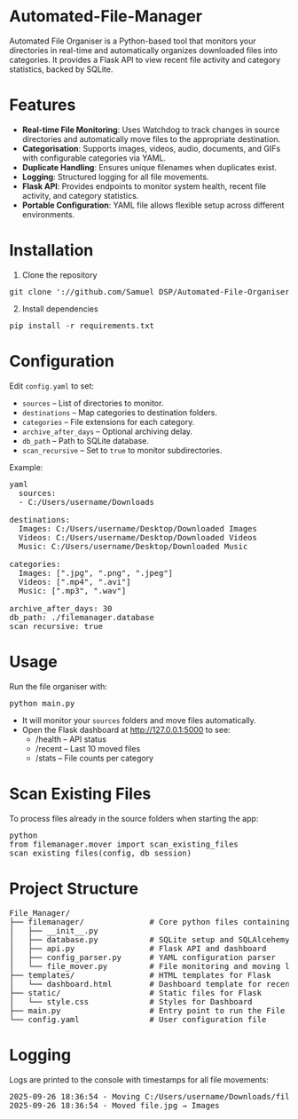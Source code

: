 # Automated-File-Manager
Automated File Organiser is a Python-based tool that monitors your directories in real-time and automatically organizes downloaded files into categories. It provides a Flask API to view recent file activity and category statistics, backed by SQLite.

# Features

  - **Real-time File Monitoring**: Uses Watchdog to track changes in source directories and automatically move files to the appropriate destination.
  - **Categorisation**: Supports images, videos, audio, documents, and GIFs with configurable categories via YAML.
  - **Duplicate Handling**: Ensures unique filenames when duplicates exist.
  - **Logging**: Structured logging for all file movements.
  - **Flask API**: Provides endpoints to monitor system health, recent file activity, and category statistics.
  - **Portable Configuration**: YAML file allows flexible setup across different environments.

# Installation
1. Clone the repository
<pre>git clone '://github.com/Samuel_DSP/Automated-File-Organiser.git</pre>
2. Install dependencies
<pre>pip install -r requirements.txt
</pre>


# Configuration
Edit `config.yaml` to set:
  - `sources` – List of directories to monitor.
  - `destinations` – Map categories to destination folders.
  - `categories` – File extensions for each category.
  - `archive_after_days` – Optional archiving delay.
  - `db_path` – Path to SQLite database.
  - `scan_recursive` – Set to `true` to monitor subdirectories.

Example:
<pre>yaml 
  sources:
  - C:/Users/username/Downloads

destinations:
  Images: C:/Users/username/Desktop/Downloaded Images
  Videos: C:/Users/username/Desktop/Downloaded Videos
  Music: C:/Users/username/Desktop/Downloaded Music

categories:
  Images: [".jpg", ".png", ".jpeg"]
  Videos: [".mp4", ".avi"]
  Music: [".mp3", ".wav"]

archive_after_days: 30
db_path: ./filemanager.database
scan_recursive: true
</pre>

# Usage
Run the file organiser with:
<pre>python main.py</pre>
- It will monitor your `sources` folders and move files automatically.
- Open the Flask dashboard at http://127.0.0.1:5000 to see:
  - /health – API status
  - /recent – Last 10 moved files
  - /stats – File counts per category
 
# Scan Existing Files
To process files already in the source folders when starting the app:
<pre>python
from filemanager.mover import scan_existing_files
scan_existing_files(config, db_session)
</pre>

# Project Structure
<pre>
File_Manager/
├── filemanager/              # Core python files containing all logic
│   ├── __init__.py
│   ├── database.py           # SQLite setup and SQLAlcehemy ORM
│   ├── api.py                # Flask API and dashboard
│   ├── config_parser.py      # YAML configuration parser
│   └── file_mover.py         # File monitoring and moving logic 
├── templates/                # HTML templates for Flask
│   └── dashboard.html        # Dashboard template for recent files and stats
├── static/                   # Static files for Flask
│   └── style.css             # Styles for Dashboard
├── main.py                   # Entry point to run the File Manager
└── config.yaml               # User configuration file
</pre>

# Logging
Logs are printed to the console with timestamps for all file movements:
<pre>
2025-09-26 18:36:54 - Moving C:/Users/username/Downloads/file.jpg → C:/Users/username/Desktop/Downloaded Images/file.jpg
2025-09-26 18:36:54 - Moved file.jpg → Images
</pre>
